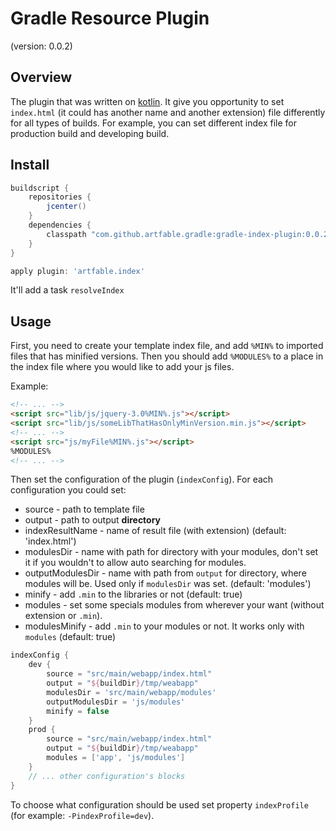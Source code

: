 # Gradle Resource Plugin
(version: 0.0.2)

## Overview
The plugin that was written on [kotlin](https://kotlinlang.org). 
It give you opportunity to set `index.html` (it could has another name and another extension) file differently 
for all types of builds. For example, you can set different index file for production build and developing build.

## Install
```groovy
buildscript {
    repositories {
        jcenter()
    }
    dependencies {
        classpath "com.github.artfable.gradle:gradle-index-plugin:0.0.2"
    }
}

apply plugin: 'artfable.index'
```

It'll add a task `resolveIndex`

## Usage
First, you need to create your template index file, and add `%MIN%` to imported files that has minified versions. 
Then you should add `%MODULES%` to a place in the index file where you would like to add your js files.

Example:

```html
<!-- ... -->
<script src="lib/js/jquery-3.0%MIN%.js"></script> 
<script src="lib/js/someLibThatHasOnlyMinVersion.min.js"></script> 
<!-- ... -->
<script src="js/myFile%MIN%.js"></script>
%MODULES%
<!-- ... -->
```

Then set the configuration of the plugin (`indexConfig`). For each configuration you could set:

+ source - path to template file
+ output - path to output **directory**
+ indexResultName - name of result file (with extension) (default: 'index.html')
+ modulesDir - name with path for directory with your modules, don't set it if you wouldn't to allow auto searching for modules.
+ outputModulesDir - name with path from `output` for directory, where modules will be. Used only if `modulesDir` was set. (default: 'modules')
+ minify - add `.min` to the libraries or not (default: true)
+ modules - set some specials modules from wherever your want (without extension or `.min`).   
+ modulesMinify - add `.min` to your modules or not. It works only with `modules` (default: true)

```groovy
indexConfig {
    dev {
        source = "src/main/webapp/index.html"
        output = "${buildDir}/tmp/weabapp"
        modulesDir = 'src/main/webapp/modules'
        outputModulesDir = 'js/modules'
        minify = false
    }
    prod {
        source = "src/main/webapp/index.html"
        output = "${buildDir}/tmp/weabapp"
        modules = ['app', 'js/modules']
    }
    // ... other configuration's blocks
}
```

To choose what configuration should be used set property `indexProfile` (for example: `-PindexProfile=dev`).

